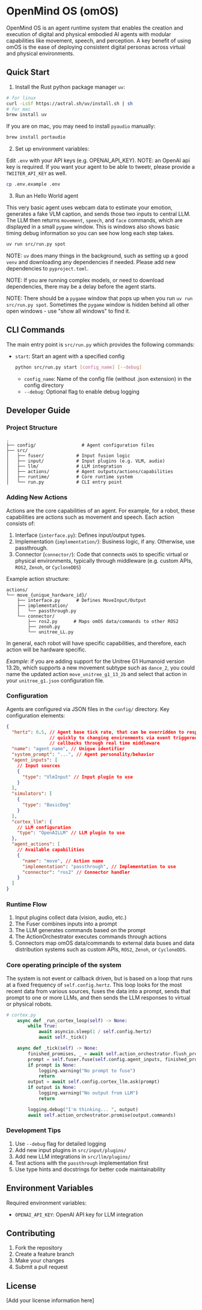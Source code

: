 # OpenMind OS (omOS)

OpenMind OS is an agent runtime system that enables the creation and execution of digital and physical embodied AI agents with modular capabilities like movement, speech, and perception. A key benefit of using omOS is the ease of deploying consistent digital personas across virtual and physical environments.

## Quick Start

1. Install the Rust python package manager `uv`:

```bash
# for linux
curl -LsSf https://astral.sh/uv/install.sh | sh
# for mac
brew install uv
```

If you are on mac, you may need to install `pyaudio` manually:

```bash
brew install portaudio
```

2. Set up environment variables:

Edit `.env` with your API keys (e.g. OPENAI_API_KEY). NOTE: an OpenAI api key is required.
If you want your agent to be able to tweetr, please provide a `TWIITER_API_KEY` as well.

```bash
cp .env.example .env
```

3. Run an Hello World agent

This very basic agent uses webcam data to estimate your emotion, generates a fake VLM caption, and sends those two inputs to central LLM. The LLM then returns `movement`, `speech`, and `face` commands, which are displayed in a small `pygame` window. This is windows also shows basic timing debug information so you can see how long each step takes.   


```bash
uv run src/run.py spot
```

NOTE: `uv` does many things in the background, such as setting up a good `venv` and downloading any dependencies if needed. Please add new dependencies to `pyproject.toml`.

NOTE: If you are running complex models, or need to download dependencies, there may be a delay before the agent starts.

NOTE: There should be a `pygame` window that pops up when you run `uv run src/run.py spot`. Sometimes the `pygame` window is hidden behind all other open windows - use "show all windows" to find it. 

## CLI Commands

The main entry point is `src/run.py` which provides the following commands:

- `start`: Start an agent with a specified config
  ```bash
  python src/run.py start [config_name] [--debug]
  ```
  - `config_name`: Name of the config file (without .json extension) in the config directory
  - `--debug`: Optional flag to enable debug logging

## Developer Guide

### Project Structure

```
.
├── config/                 # Agent configuration files
├── src/
│   ├── fuser/            # Input fusion logic
│   ├── input/            # Input plugins (e.g. VLM, audio)
│   ├── llm/              # LLM integration
│   ├── actions/          # Agent outputs/actions/capabilities
│   ├── runtime/          # Core runtime system
│   └── run.py            # CLI entry point
```

### Adding New Actions

Actions are the core capabilities of an agent. For example, for a robot, these capabilities are actions such as movement and speech. Each action consists of:

1. Interface (`interface.py`): Defines input/output types.
2. Implementation (`implementation/`): Business logic, if any. Otherwise, use passthrough.
3. Connector (`connector/`): Code that connects `omOS` to specific virtual or physical environments, typically through middleware (e.g. custom APIs, `ROS2`, `Zenoh`, or `CycloneDDS`)

Example action structure:

```
actions/
└── move_{unique_hardware_id}/
    ├── interface.py      # Defines MoveInput/Output
    ├── implementation/
    │   └── passthrough.py
    └── connector/
        ├── ros2.py      # Maps omOS data/commands to other ROS2
        ├── zenoh.py
        └── unitree_LL.py
```

In general, each robot will have specific capabilities, and therefore, each action will be hardware specific. 

*Example*: if you are adding support for the Unitree G1 Humanoid version 13.2b, which supports a new movement subtype such as `dance_2`, you could name the updated action `move_unitree_g1_13_2b` and select that action in your `unitree_g1.json` configuration file. 


### Configuration

Agents are configured via JSON files in the `config/` directory. Key configuration elements:

```json
{
  "hertz": 0.5, // Agent base tick rate, that can be overridden to respond
                // quickly to changing environments via event triggered
                // callbacks through real time middleware
  "name": "agent_name", // Unique identifier
  "system_prompt": "...", // Agent personality/behavior
  "agent_inputs": [
    // Input sources
    {
      "type": "VlmInput" // Input plugin to use
    }
  ],
  "simulators": [
    {
      "type": "BasicDog"
    }
  ],
  "cortex_llm": {
    // LLM configuration
    "type": "OpenAILLM" // LLM plugin to use
  },
  "agent_actions": [
    // Available capabilities
    {
      "name": "move", // Action name
      "implementation": "passthrough", // Implementation to use
      "connector": "ros2" // Connector handler
    }
  ]
}
```

### Runtime Flow

1. Input plugins collect data (vision, audio, etc.)
2. The Fuser combines inputs into a prompt
3. The LLM generates commands based on the prompt
4. The ActionOrchestrator executes commands through actions
5. Connectors map omOS data/commands to external data buses and data distribution systems such as custom APIs, `ROS2`, `Zenoh`, or `CycloneDDS`. 

### Core operating principle of the system

The system is not event or callback driven, but is based on a loop that runs at a fixed frequency of `self.config.hertz`. This loop looks for the most recent data from various sources, fuses the data into a prompt, sends that prompt to one or more LLMs, and then sends the LLM responses to virtual or physical robots.


```python
# cortex.py
    async def _run_cortex_loop(self) -> None:
        while True:
            await asyncio.sleep(1 / self.config.hertz)
            await self._tick()

    async def _tick(self) -> None:
        finished_promises, _ = await self.action_orchestrator.flush_promises()
        prompt = self.fuser.fuse(self.config.agent_inputs, finished_promises)
        if prompt is None:
            logging.warning("No prompt to fuse")
            return
        output = await self.config.cortex_llm.ask(prompt)
        if output is None:
            logging.warning("No output from LLM")
            return

        logging.debug("I'm thinking... ", output)
        await self.action_orchestrator.promise(output.commands)
```

### Development Tips

1. Use `--debug` flag for detailed logging
2. Add new input plugins in `src/input/plugins/`
3. Add new LLM integrations in `src/llm/plugins/`
4. Test actions with the `passthrough` implementation first
5. Use type hints and docstrings for better code maintainability

## Environment Variables

Required environment variables:

- `OPENAI_API_KEY`: OpenAI API key for LLM integration

## Contributing

1. Fork the repository
2. Create a feature branch
3. Make your changes
4. Submit a pull request

## License

[Add your license information here]
